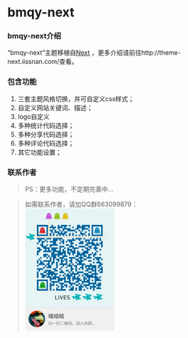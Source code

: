 # bmqy-next

### bmqy-next介绍
“bmqy-next”主题移植自[Next](http://theme-next.iissnan.com/) ，更多介绍请前往http://theme-next.iissnan.com/查看。
### 包含功能
1. 三套主题风格切换，并可自定义css样式；
2. 自定义网站关键词、描述；
3. logo自定义
4. 多种统计代码选择；
5. 多种分享代码选择；
6. 多种评论代码选择；
7. 其它功能设置；  

### 联系作者
>PS：更多功能，不定期完善中...  
  
> 如需联系作者，请加QQ群663099879：  
> <img src="https://raw.githubusercontent.com/bmqy/taomi-tools/master/images/temp_qrcode_share_663099879.png" width="200" />
